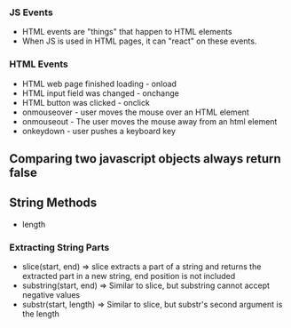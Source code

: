 ### JS Events

- HTML events are "things" that happen to HTML elements
- When JS is used in HTML pages, it can "react" on these events.

### HTML Events
- HTML web page finished loading - onload
- HTML input field was changed - onchange
- HTML button was clicked - onclick
- onmouseover - user moves the mouse over an HTML element
- onmouseout - The user moves the mouse away from an html element
- onkeydown - user pushes a keyboard key

## Comparing two javascript objects always return false


## String Methods
- length

### Extracting String Parts
- slice(start, end) => slice extracts a part of a string and returns the extracted part in a new string, end position is not included
- substring(start, end) => Similar to slice, but substring cannot accept negative values
- substr(start, length) => Similar to slice, but substr's second argument is the length